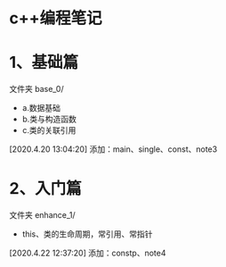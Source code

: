 c++编程笔记  
====


1、基础篇
====
文件夹 base_0/
- a.数据基础
- b.类与构造函数
- c.类的关联引用  

[2020.4.20 13:04:20] 添加：main、single、const、note3

2、入门篇
====
文件夹 enhance_1/
- this、类的生命周期，常引用、常指针

[2020.4.22 12:37:20] 添加：constp、note4
